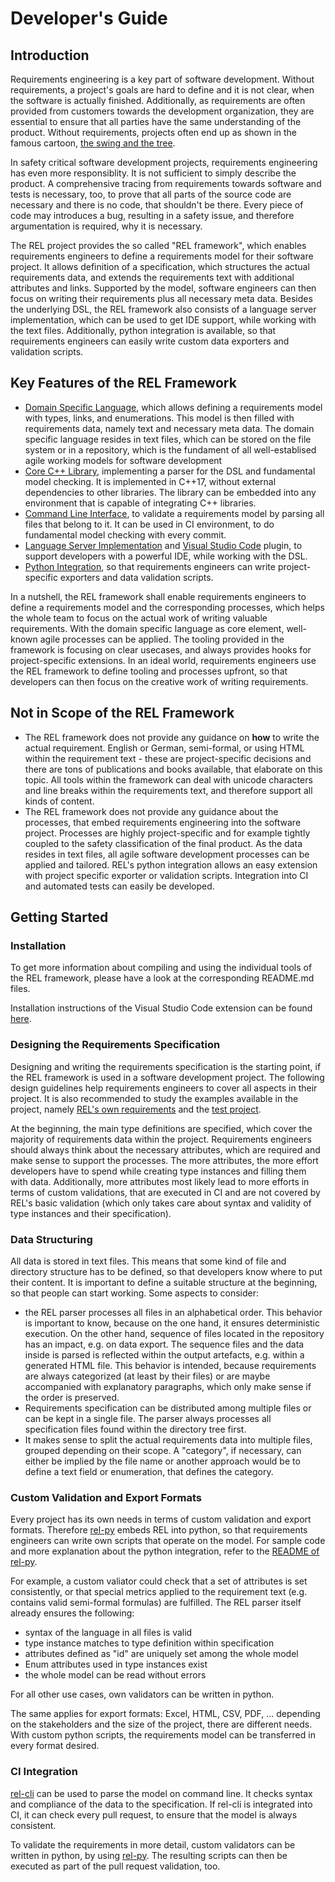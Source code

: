 # Developer's Guide

## Introduction

Requirements engineering is a key part of software development. Without requirements, a project's goals are hard to define and it is not clear, when the software is actually finished. Additionally, as requirements are often provided from customers towards the development organization, they are essential to ensure that all parties have the same understanding of the product. Without requirements, projects often end up as shown in the famous cartoon, [the swing and the tree](https://blog.codefor.cash/2017/08/30/software-development-risks-the-tree-swing-risk/).

In safety critical software development projects, requirements engineering has even more responsiblity. It is not sufficient to simply describe the product. A comprehensive tracing from requirements towards software and tests is necessary, too, to prove that all parts of the source code are necessary and there is no code, that shouldn't be there. Every piece of code may introduces a bug, resulting in a safety issue, and therefore argumentation is required, why it is necessary.

The REL project provides the so called "REL framework", which enables requirements engineers to define a requirements model for their software project. It allows definition of a specification, which structures the actual requirements data, and extends the requirements text with additional attributes and links. Supported by the model, software engineers can then focus on writing their requirements plus all necessary meta data. Besides the underlying DSL, the REL framework also consists of a language server implementation, which can be used to get IDE support, while working with the text files. Additionally, python integration is available, so that requirements engineers can easily write custom data exporters and validation scripts.

## Key Features of the REL Framework

- [Domain Specific Language](../rel-lib/grammar), which allows defining a requirements model with types, links, and enumerations. This model is then filled with requirements data, namely text and necessary meta data. The domain specific language resides in text files, which can be stored on the file system or in a repository, which is the fundament of all well-establised agile working models for software development
- [Core C++ Library](../rel-lib), implementing a parser for the DSL and fundamental model checking. It is implemented in C++17, without external dependencies to other libraries. The library can be embedded into any environment that is capable of integrating C++ libraries.
- [Command Line Interface](../rel-cli), to validate a requirements model by parsing all files that belong to it. It can be used in CI environment, to do fundamental model checking with every commit.
- [Language Server Implementation](../rel-ls) and [Visual Studio Code](../vscode-ext) plugin, to support developers with a powerful IDE, while working with the DSL.
- [Python Integration](../rel-py), so that requirements engineers can write project-specific exporters and data validation scripts.

In a nutshell, the REL framework shall enable requirements engineers to define a requirements model and the corresponding processes, which helps the whole team to focus on the actual work of writing valuable requirements. With the domain specific language as core element, well-known agile processes can be applied. The tooling provided in the framework is focusing on clear usecases, and always provides hooks for project-specific extensions. In an ideal world, requirements engineers use the REL framework to define tooling and processes upfront, so that developers can then focus on the creative work of writing requirements. 


## Not in Scope of the REL Framework

- The REL framework does not provide any guidance on **how** to write the actual requirement. English or German, semi-formal, or using HTML within the requirement text - these are project-specific decisions and there are tons of publications and books available, that elaborate on this topic. All tools within the framework can deal with unicode characters and line breaks within the requirements text, and therefore support all kinds of content.
- The REL framework does not provide any guidance about the processes, that embed requirements engineering into the software project. Processes are highly project-specific and for example tightly coupled to the safety classification of the final product. As the data resides in text files, all agile software development processes can be applied and tailored. REL's python integration allows an easy extension with project specific exporter or validation scripts. Integration into CI and automated tests can easily be developed.


## Getting Started

### Installation

To get more information about compiling and using the individual tools of the REL framework, please have a look at the corresponding README.md files.

Installation instructions of the Visual Studio Code extension can be found [here](../vscode-ext/README.md).

### Designing the Requirements Specification

Designing and writing the requirements specification is the starting point, if the REL framework is used in a software development project. The following design guidelines help requirements engineers to cover all aspects in their project. It is also recommended to study the examples available in the project, namely [REL's own requirements](../requirements) and the [test project](../test).

At the beginning, the main type definitions are specified, which cover the majority of requirements data within the project. Requirements engineers should always think about the necessary attributes, which are required and make sense to support the processes. The more attributes, the more effort developers have to spend while creating type instances and filling them with data. Additionally, more attributes most likely lead to more efforts in terms of custom validations, that are executed in CI and are not covered by REL's basic validation (which only takes care about syntax and validity of type instances and their specification).

### Data Structuring

All data is stored in text files. This means that some kind of file and directory structure has to be defined, so that developers know where to put their content. It is important to define a suitable structure at the beginning, so that people can start working. Some aspects to consider:

- the REL parser processes all files in an alphabetical order. This behavior is important to know, because on the one hand, it ensures deterministic execution. On the other hand, sequence of files located in the repository has an impact, e.g. on data export. The sequence files and the data inside is parsed is reflected within the output artefacts, e.g. within a generated HTML file. This behavior is intended, because requirements are always categorized (at least by their files) or are maybe accompanied with explanatory paragraphs, which only make sense if the order is preserved.
- Requirements specification can be distributed among multiple files or can be kept in a single file. The parser always processes all specification files found within the directory tree first.
- It makes sense to split the actual requirements data into multiple files, grouped depending on their scope. A "category", if necessary, can either be implied by the file name or another approach would be to define a text field or enumeration, that defines the category.

### Custom Validation and Export Formats

Every project has its own needs in terms of custom validation and export formats. Therefore [rel-py](../rel-py) embeds REL into python, so that requirements engineers can write own scripts that operate on the model. For sample code and more explanation about the python integration, refer to the [README of rel-py](../rel-py/README.md).

For example, a custom valiator could check that a set of attributes is set consistently, or that special metrics applied to the requirement text (e.g. contains valid semi-formal formulas) are fulfilled. The REL parser itself already ensures the following:
- syntax of the language in all files is valid
- type instance matches to type definition within specification
- attributes defined as "id" are uniquely set among the whole model
- Enum attributes used in type instances exist
- the whole model can be read without errors

For all other use cases, own validators can be written in python.


The same applies for export formats: Excel, HTML, CSV, PDF, ... depending on the stakeholders and the size of the project, there are different needs. With custom python scripts, the requirements model can be transferred in every format desired.

### CI Integration

[rel-cli](../rel-cli) can be used to parse the model on command line. It checks syntax and compliance of the data to the specification. If rel-cli is integrated into CI, it can check every pull request, to ensure that the model is always consistent.

To validate the requirements in more detail, custom validators can be written in python, by using [rel-py](../rel-py). The resulting scripts can then be executed as part of the pull request validation, too.
